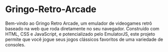 # Gringo-Retro-Arcade
Bem-vindo ao Gringo Retro Arcade, um emulador de videogames retrô baseado na web que roda diretamente no seu navegador. Construído com HTML, CSS e JavaScript, e potencializado pelo EmulatorJS, este projeto permite que você jogue seus jogos clássicos favoritos de uma variedade de consoles.
